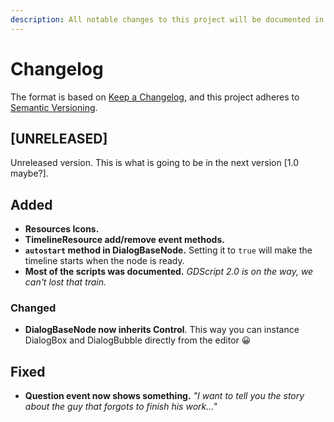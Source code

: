 ```yaml
---
description: All notable changes to this project will be documented in this file.
---
```


# Changelog

The format is based on [Keep a Changelog](https://keepachangelog.com/en/1.0.0/), and this project adheres to [Semantic Versioning](https://semver.org/spec/v2.0.0.html).

## \[UNRELEASED\]

Unreleased version. This is what is going to be in the next version \[1.0 maybe?\].

## Added

* **Resources Icons.**
* **TimelineResource add/remove event methods.**
* **`autostart` method in DialogBaseNode.** Setting it to `true` will make the timeline starts when the node is ready.
* **Most of the scripts was documented.** _GDScript 2.0 is on the way, we can't lost that train._

### Changed

* **DialogBaseNode now inherits Control**. This way you can instance DialogBox and DialogBubble directly from the editor 😀

## Fixed

* **Question event now shows something.** _"I want to tell you the story about the guy that forgots to finish his work..."_

## 

